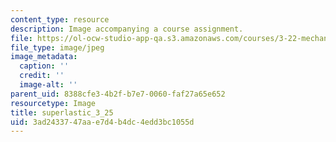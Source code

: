 ```yaml
---
content_type: resource
description: Image accompanying a course assignment.
file: https://ol-ocw-studio-app-qa.s3.amazonaws.com/courses/3-22-mechanical-behavior-of-materials-spring-2008/3ad2433747aae7d4b4dc4edd3bc1055d_superlastic_3_25.jpg
file_type: image/jpeg
image_metadata:
  caption: ''
  credit: ''
  image-alt: ''
parent_uid: 8388cfe3-4b2f-b7e7-0060-faf27a65e652
resourcetype: Image
title: superlastic_3_25
uid: 3ad24337-47aa-e7d4-b4dc-4edd3bc1055d
---
```

